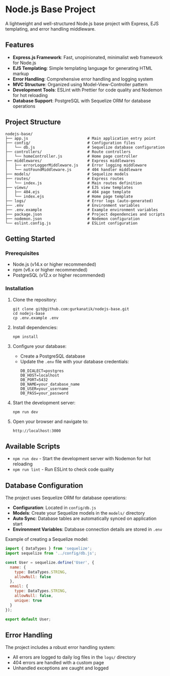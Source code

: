 # Node.js Base Project

A lightweight and well-structured Node.js base project with Express, EJS templating, and error handling middleware.

## Features

- **Express.js Framework**: Fast, unopinionated, minimalist web framework for Node.js
- **EJS Templating**: Simple templating language for generating HTML markup
- **Error Handling**: Comprehensive error handling and logging system
- **MVC Structure**: Organized using Model-View-Controller pattern
- **Development Tools**: ESLint with Prettier for code quality and Nodemon for hot reloading
- **Database Support**: PostgreSQL with Sequelize ORM for database operations

## Project Structure

```
nodejs-base/
├── app.js                          # Main application entry point
├── config/                         # Configuration files
│   └── db.js                       # Sequelize database configuration
├── controllers/                    # Route controllers
│   └── homeController.js           # Home page controller
├── middlewares/                    # Express middlewares
│   ├── errorLoggerMiddleware.js    # Error logging middleware
│   └── notFoundMiddleware.js       # 404 handler middleware
├── models/                         # Sequelize models
├── routes/                         # Express routes
│   └── index.js                    # Main routes definition
├── views/                          # EJS view templates
│   ├── 404.ejs                     # 404 page template
│   └── index.ejs                   # Home page template
├── logs/                           # Error logs (auto-generated)
├── .env                            # Environment variables
├── .env.example                    # Example environment variables
├── package.json                    # Project dependencies and scripts
├── nodemon.json                    # Nodemon configuration
└── eslint.config.js                # ESLint configuration
```

## Getting Started

### Prerequisites

- Node.js (v14.x or higher recommended)
- npm (v6.x or higher recommended)
- PostgreSQL (v12.x or higher recommended)

### Installation

1. Clone the repository:

   ```
   git clone git@github.com:gurkanatik/nodejs-base.git
   cd nodejs-base
   cp .env.example .env
   ```

2. Install dependencies:

   ```
   npm install
   ```

3. Configure your database:
   - Create a PostgreSQL database
   - Update the `.env` file with your database credentials:
     ```
     DB_DIALECT=postgres
     DB_HOST=localhost
     DB_PORT=5432
     DB_NAME=your_database_name
     DB_USER=your_username
     DB_PASS=your_password
     ```

4. Start the development server:

   ```
   npm run dev
   ```

5. Open your browser and navigate to:
   ```
   http://localhost:3000
   ```

## Available Scripts

- `npm run dev` - Start the development server with Nodemon for hot reloading
- `npm run lint` - Run ESLint to check code quality

## Database Configuration

The project uses Sequelize ORM for database operations:

- **Configuration**: Located in `config/db.js`
- **Models**: Create your Sequelize models in the `models/` directory
- **Auto Sync**: Database tables are automatically synced on application start
- **Environment Variables**: Database connection details are stored in `.env`

Example of creating a Sequelize model:

```javascript
import { DataTypes } from 'sequelize';
import sequelize from '../config/db.js';

const User = sequelize.define('User', {
  name: {
    type: DataTypes.STRING,
    allowNull: false
  },
  email: {
    type: DataTypes.STRING,
    allowNull: false,
    unique: true
  }
});

export default User;
```

## Error Handling

The project includes a robust error handling system:

- All errors are logged to daily log files in the `logs/` directory
- 404 errors are handled with a custom page
- Unhandled exceptions are caught and logged
